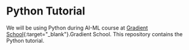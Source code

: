 # Python Tutorial

We will be using Python during AI-ML course at [Gradient School](https://Gradient.School){:target="_blank"}.Gradient School. This repository contains the Python tutorial.
